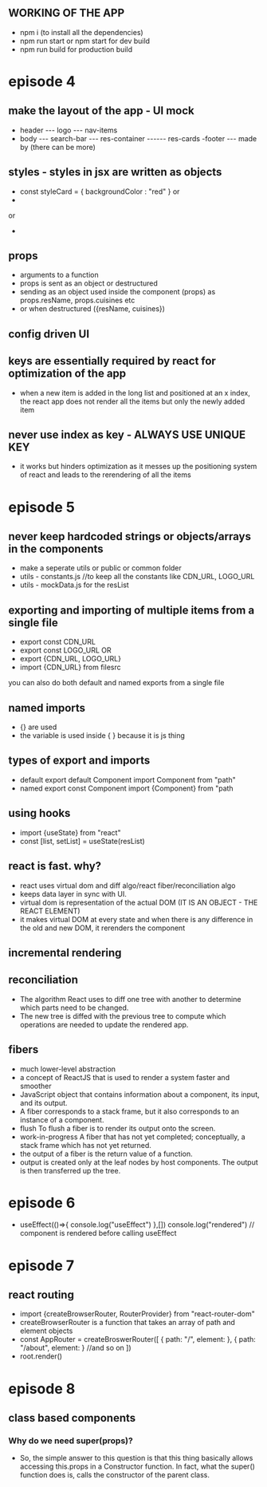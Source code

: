 ## WORKING OF THE APP
- npm i (to install all the dependencies)
- npm run start or npm start for dev build
- npm run build for production build

# episode 4

## make the layout of the app - UI mock
- header
--- logo
--- nav-items
- body
--- search-bar
--- res-container
------ res-cards
-footer
--- made by (there can be more)

## styles - styles in jsx are written as objects 
- const styleCard = {
    backgroundColor : "red"
}
or
- <div style={{backgroundColor : 'red'}}></div>
or 
- <div style={styleCard}></div>

## props
- arguments to a function
- props is sent as an object or destructured
- sending as an object 
used inside the component (props) as props.resName, props.cuisines etc
- or when destructured ({resName, cuisines})

## config driven UI

## keys are essentially required by react for optimization of the app
- when a new item is added in the long list and positioned at an x index, the react app does not render all the items but only the newly added item

## never use index as key - ALWAYS USE UNIQUE KEY
- it works but hinders optimization as it messes up the positioning system of react and leads to the rerendering of all the items

# episode 5

## never keep hardcoded strings or objects/arrays in the components
- make a seperate utils or public or common folder
- utils - constants.js //to keep all the constants like CDN_URL, LOGO_URL
- utils - mockData.js for the resList

## exporting and importing of multiple items from a single file
- export const CDN_URL 
- export const LOGO_URL
OR 
- export {CDN_URL, LOGO_URL}
- import {CDN_URL} from filesrc

you can also do both default and named exports from a single file

## named imports
- {} are used 
- the variable is used inside { } because it is js thing

## types of export and imports
- default
export default Component
import Component from "path"
- named
export const Component
import {Component} from "path

## using hooks
- import {useState} from "react"
- const [list, setList] = useState(resList)

## react is fast. why?
- react uses virtual dom and diff algo/react fiber/reconciliation algo
- keeps data layer in sync with UI.
- virtual dom is representation of the actual DOM (IT IS AN OBJECT - THE REACT ELEMENT)
- it makes virtual DOM at every state and when there is any difference in the old and new DOM, it rerenders the component

## incremental rendering

## reconciliation
- The algorithm React uses to diff one tree with another to determine which parts need to be changed.
- The new tree is diffed with the previous tree to compute which operations are needed to update the rendered app.

## fibers
- much lower-level abstraction
- a concept of ReactJS that is used to render a system faster and smoother
- JavaScript object that contains information about a component, its input, and its output.
- A fiber corresponds to a stack frame, but it also corresponds to an instance of a component.
- flush
To flush a fiber is to render its output onto the screen.
- work-in-progress
A fiber that has not yet completed; conceptually, a stack frame which has not yet returned.
- the output of a fiber is the return value of a function.
- output is created only at the leaf nodes by host components. The output is then transferred up the tree.

# episode 6
- useEffect(()=>{
        console.log("useEffect")
    },[])
    console.log("rendered")
// component is rendered before calling useEffect

# episode 7

## react routing
- import {createBrowserRouter, RouterProvider} from "react-router-dom"
- createBrowserRouter is a function that takes an array of path and element objects
- const AppRouter = createBroswerRouter([
    {
        path: "/",
        element: <App />
    },
    {
        path: "/about",
        element: <About />
    } //and so on
])
- root.render(<RouterProvider router={App} />)


# episode 8 
## class based components

### Why do we need super(props)?
- So, the simple answer to this question is that this thing basically allows accessing this.props in a Constructor function. In fact, what the super() function does is, calls the constructor of the parent class.